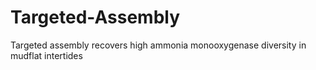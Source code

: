 # Targeted-Assembly
Targeted assembly recovers high ammonia monooxygenase diversity in mudflat intertides
